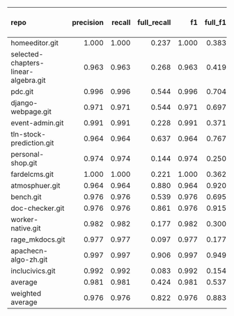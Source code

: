 | repo                                 |   precision |   recall |   full_recall |    f1 |   full_f1 |   ppcr |   support |   full_support |   Rules Number |   Average Rule Len |
|:-------------------------------------|------------:|---------:|--------------:|------:|----------:|-------:|----------:|---------------:|---------------:|-------------------:|
| homeeditor.git                       |       1.000 |    1.000 |         0.237 | 1.000 |     0.383 |  0.237 |       176 |            744 |              1 |                1.0 |
| selected-chapters-linear-algebra.git |       0.963 |    0.963 |         0.268 | 0.963 |     0.419 |  0.278 |       857 |           3079 |              2 |                2.0 |
| pdc.git                              |       0.996 |    0.996 |         0.544 | 0.996 |     0.704 |  0.547 |     10148 |          18569 |              7 |                5.7 |
| django-webpage.git                   |       0.971 |    0.971 |         0.544 | 0.971 |     0.697 |  0.560 |      3322 |           5937 |              6 |                4.3 |
| event-admin.git                      |       0.991 |    0.991 |         0.228 | 0.991 |     0.371 |  0.230 |      1127 |           4902 |              5 |                4.2 |
| tln-stock-prediction.git             |       0.964 |    0.964 |         0.637 | 0.964 |     0.767 |  0.661 |      3968 |           6003 |             10 |                6.0 |
| personal-shop.git                    |       0.974 |    0.974 |         0.144 | 0.974 |     0.250 |  0.147 |       656 |           4450 |              4 |                3.0 |
| fardelcms.git                        |       1.000 |    1.000 |         0.221 | 1.000 |     0.362 |  0.221 |      1067 |           4832 |              2 |                3.5 |
| atmosphuer.git                       |       0.964 |    0.964 |         0.880 | 0.964 |     0.920 |  0.913 |     24871 |          27237 |             91 |                5.6 |
| bench.git                            |       0.976 |    0.976 |         0.539 | 0.976 |     0.695 |  0.553 |      7530 |          13627 |              9 |                6.2 |
| doc-checker.git                      |       0.976 |    0.976 |         0.861 | 0.976 |     0.915 |  0.883 |    633924 |         718185 |            664 |               10.9 |
| worker-native.git                    |       0.982 |    0.982 |         0.177 | 0.982 |     0.300 |  0.180 |       499 |           2768 |              1 |                1.0 |
| rage_mkdocs.git                      |       0.977 |    0.977 |         0.097 | 0.977 |     0.177 |  0.100 |       299 |           3003 |              1 |                3.0 |
| apachecn-algo-zh.git                 |       0.997 |    0.997 |         0.906 | 0.997 |     0.949 |  0.909 |      4005 |           4407 |              4 |                2.5 |
| inclucivics.git                      |       0.992 |    0.992 |         0.083 | 0.992 |     0.154 |  0.084 |       396 |           4723 |              2 |                2.5 |
| average                              |       0.981 |    0.981 |         0.424 | 0.981 |     0.537 |  0.433 |     46189 |          54831 |             53 |                4.1 |
| weighted average                     |       0.976 |    0.976 |         0.822 | 0.976 |     0.883 |  0.868 |           |                |                |                    |